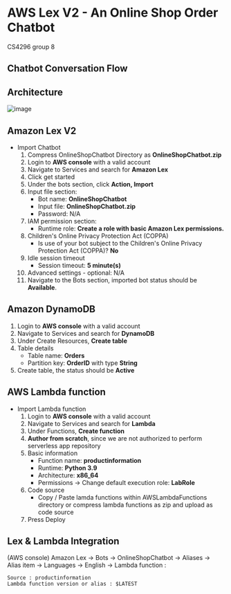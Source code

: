 # AWS Lex V2 - An Online Shop Order Chatbot
CS4296 group 8
## Chatbot Conversation Flow

## Architecture
![image](https://user-images.githubusercontent.com/43038654/163716844-1bcb1e32-533d-486b-809f-18e67bfc7f6a.png)
## Amazon Lex V2
- Import Chatbot
  1. Compress OnlineShopChatbot Directory as **OnlineShopChatbot.zip**
  2. Login to **AWS console** with a valid account
  3. Navigate to Services and search for **Amazon Lex**
  4. Click get started
  5. Under the bots section, click **Action, Import**
  6. Input file section:
      - Bot name: **OnlineShopChatbot**
      - Input file: **OnlineShopChatbot.zip**
      - Password: N/A
  7. IAM permission section:
      - Runtime role: **Create a role with basic Amazon Lex permissions.**
  8. Children's Online Privacy Protection Act (COPPA)
      - Is use of your bot subject to the Children's Online Privacy Protection Act (COPPA)? **No**
  9. Idle session timeout
      - Session timeout: **5 minute(s)**
  10. Advanced settings - optional: N/A
  11. Navigate to the Bots section, imported bot status should be **Available**.
## Amazon DynamoDB
1. Login to **AWS console** with a valid account
2. Navigate to Services and search for **DynamoDB**
3. Under Create Resources, **Create table**
4. Table details
    - Table name: **Orders**
    - Partition key: **OrderID** with type **String**
5. Create table, the status should be **Active**
  ## AWS Lambda function
- Import Lambda function
  1. Login to **AWS console** with a valid account
  2. Navigate to Services and search for **Lambda**
  3. Under Functions, **Create function**
  4. **Author from scratch**, since we are not authorized to perform serverless app repository
  5. Basic information
      - Function name: **productinformation**
      - Runtime: **Python 3.9**
      - Architecture: **x86_64**
      - Permissions -> Change default execution role: **LabRole**
  6. Code source
      - Copy / Paste lamda functions within AWSLambdaFunctions directory or compress lambda functions as zip and upload as code source
  7. Press Deploy
## Lex & Lambda Integration
(AWS console) Amazon Lex -> Bots -> OnlineShopChatbot -> Aliases -> Alias item -> Languages -> English -> Lambda function :

    Source : productinformation
    Lambda function version or alias : $LATEST

